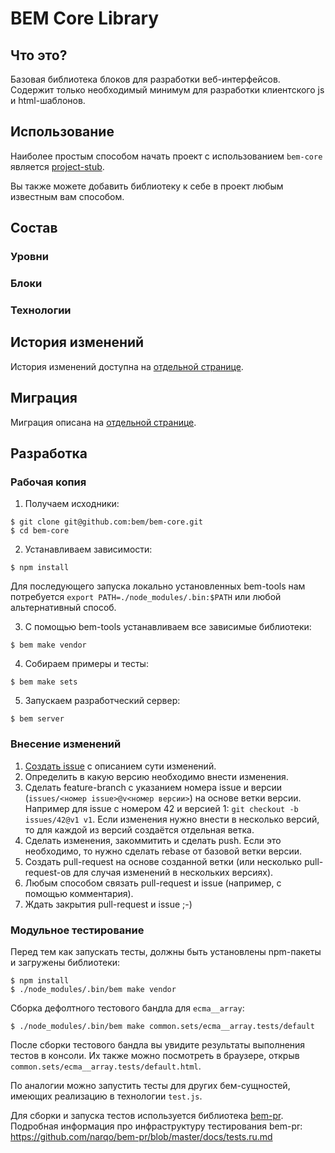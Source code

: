# BEM Core Library

## Что это?

Базовая библиотека блоков для разработки веб-интерфейсов.
Содержит только необходимый минимум для разработки клиентского js и html-шаблонов.

## Использование

Наиболее простым способом начать проект с использованием `bem-core` является [project-stub](https://github.com/bem/project-stub).

Вы также можете добавить библиотеку к себе в проект любым известным вам способом.

## Состав

### Уровни

### Блоки

### Технологии

## История изменений

История изменений доступна на [отдельной странице](CHANGELOG.md).

## Миграция

Миграция описана на [отдельной странице](MIGRATION.md).

## Разработка

### Рабочая копия

1. Получаем исходники:
```
$ git clone git@github.com:bem/bem-core.git
$ cd bem-core
```

2. Устанавливаем зависимости:
```
$ npm install
```
Для последующего запуска локально установленных bem-tools нам потребуется `export PATH=./node_modules/.bin:$PATH` или любой альтернативный способ.

3. С помощью bem-tools устанавливаем все зависимые библиотеки:
```
$ bem make vendor
```

4. Собираем примеры и тесты:
```
$ bem make sets
```

5. Запускаем разработческий сервер:
```
$ bem server
```

### Внесение изменений

1. [Создать issue](https://github.com/bem/bem-core/issues/new) с описанием сути изменений.
2. Определить в какую версию необходимо внести изменения.
3. Сделать feature-branch с указанием номера issue и версии (`issues/<номер issue>@v<номер версии>`) на основе ветки версии.
Например для issue с номером 42 и версией 1: `git checkout -b issues/42@v1 v1`. Если изменения нужно внести в несколько версий, то для каждой из версий создаётся отдельная ветка.
4. Сделать изменения, закоммитить и сделать push. Если это необходимо, то нужно сделать rebase от базовой ветки версии.
5. Создать pull-request на основе созданной ветки (или несколько pull-request-ов для случая изменений в нескольких версиях).
6. Любым способом связать pull-request и issue (например, c помощью комментария).
7. Ждать закрытия pull-request и issue ;-)

### Модульное тестирование

Перед тем как запускать тесты, должны быть установлены npm-пакеты и загружены библиотеки:

    $ npm install
    $ ./node_modules/.bin/bem make vendor

Сборка дефолтного тестового бандла для `ecma__array`:

    $ ./node_modules/.bin/bem make common.sets/ecma__array.tests/default

После сборки тестового бандла вы увидите результаты выполнения тестов в консоли.
Их также можно посмотреть в браузере, открыв `common.sets/ecma__array.tests/default.html`.

По аналогии можно запустить тесты для других бем-сущностей, имеющих реализацию в технологии `test.js`.

Для сборки и запуска тестов используется библиотека [bem-pr](https://github.com/narqo/bem-pr).
Подробная информация про инфраструктуру тестирования bem-pr: https://github.com/narqo/bem-pr/blob/master/docs/tests.ru.md
